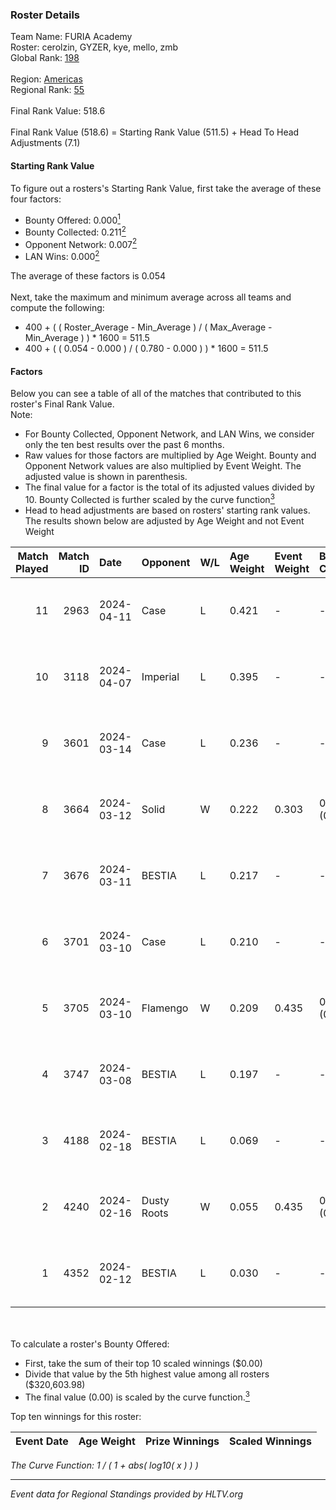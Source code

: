 ### Roster Details<br />
Team Name: FURIA Academy<br />
Roster: cerolzin, GYZER, kye, mello, zmb<br />
Global Rank: [198](../standings_global.md)<br />
<br />
Region: [Americas]( ../standings_americas.md)<br />
Regional Rank: [55]( ../standings_americas.md)<br />
<br />
Final Rank Value:  518.6<br />
<br />
Final Rank Value (518.6) = Starting Rank Value (511.5) + Head To Head Adjustments (7.1)<br />

#### Starting Rank Value<br />
To figure out a rosters's Starting Rank Value, first take the average of these four factors:<br />
- Bounty Offered: 0.000[<sup>1</sup>](#table2)
- Bounty Collected: 0.211[<sup>2</sup>](#table1)
- Opponent Network: 0.007[<sup>2</sup>](#table1)
- LAN Wins: 0.000[<sup>2</sup>](#table1)

The average of these factors is 0.054<br />
<br />
Next, take the maximum and minimum average across all teams and compute the following:<br />
- 400 + ( ( Roster_Average - Min_Average ) / ( Max_Average - Min_Average ) ) * 1600 = 511.5
- 400 + ( ( 0.054 - 0.000 ) / ( 0.780 - 0.000 ) ) * 1600 = 511.5


#### Factors<br />
Below you can see a table of all of the matches that contributed to this roster's Final Rank Value.<br />
Note:<br />

- For Bounty Collected, Opponent Network, and LAN Wins, we consider only the ten best results over the past 6 months.
- Raw values for those factors are multiplied by Age Weight. Bounty and Opponent Network values are also multiplied by Event Weight. The adjusted value is shown in parenthesis.
- The final value for a factor is the total of its adjusted values divided by 10. Bounty Collected is further scaled by the curve function[<sup>3</sup>](#curveFunction)
- Head to head adjustments are based on rosters' starting rank values. The results shown below are adjusted by Age Weight and not Event Weight
<span id="table1"></span><br />


| Match Played | Match ID | Date       | Opponent    | W/L | Age Weight | Event Weight | Bounty Collected | Opponent Network | LAN Wins  | H2H Adj. | Roster                                |
| -: | -: | :- | :- | :- | :- | :- | :- | :- | :- | -: | :- |
|           11 |     2963 | 2024-04-11 | Case        | L   | 0.421      | -            | -                | -                | -         |    -1.36 | cerolzin, GYZER, kye, mello, zmb      |
|           10 |     3118 | 2024-04-07 | Imperial    | L   | 0.395      | -            | -                | -                | -         |    -0.18 | Bruninho, cerolzin, GYZER, kye, mello |
|            9 |     3601 | 2024-03-14 | Case        | L   | 0.236      | -            | -                | -                | -         |    -0.71 | Bruninho, cerolzin, GYZER, kye, mello |
|            8 |     3664 | 2024-03-12 | Solid       | W   | 0.222      | 0.303        | 0.024 (0.002)    | 0.825 (0.056)    | 0 (0.000) |     6.25 | Bruninho, cerolzin, GYZER, kye, mello |
|            7 |     3676 | 2024-03-11 | BESTIA      | L   | 0.217      | -            | -                | -                | -         |    -0.40 | Bruninho, cerolzin, GYZER, kye, mello |
|            6 |     3701 | 2024-03-10 | Case        | L   | 0.210      | -            | -                | -                | -         |    -0.58 | Bruninho, cerolzin, GYZER, kye, mello |
|            5 |     3705 | 2024-03-10 | Flamengo    | W   | 0.209      | 0.435        | 0.000 (0.000)    | 0.013 (0.001)    | 0 (0.000) |     3.12 | Bruninho, cerolzin, GYZER, kye, mello |
|            4 |     3747 | 2024-03-08 | BESTIA      | L   | 0.197      | -            | -                | -                | -         |    -0.34 | Bruninho, cerolzin, GYZER, kye, mello |
|            3 |     4188 | 2024-02-18 | BESTIA      | L   | 0.069      | -            | -                | -                | -         |    -0.12 | Bruninho, cerolzin, GYZER, kye, mello |
|            2 |     4240 | 2024-02-16 | Dusty Roots | W   | 0.055      | 0.435        | 0.006 (0.000)    | 0.366 (0.009)    | 0 (0.000) |     1.52 | Bruninho, cerolzin, GYZER, kye, mello |
|            1 |     4352 | 2024-02-12 | BESTIA      | L   | 0.030      | -            | -                | -                | -         |    -0.05 | Bruninho, cerolzin, GYZER, kye, mello |

<br />
<span id="table2"></span><br />
To calculate a roster's Bounty Offered:<br />

- First, take the sum of their top 10 scaled winnings ($0.00)
- Divide that value by the 5th highest value among all rosters ($320,603.98)
- The final value (0.00) is scaled by the curve function.[<sup>3</sup>](#curveFunction)

Top ten winnings for this roster:<br />

| Event Date | Age Weight | Prize Winnings | Scaled Winnings |
| :- | -: | :- | :- |


<span id="curveFunction"></span>_The Curve Function: 1 / ( 1 + abs( log10( x ) ) )_<br />

---
_Event data for Regional Standings provided by HLTV.org_<br />
